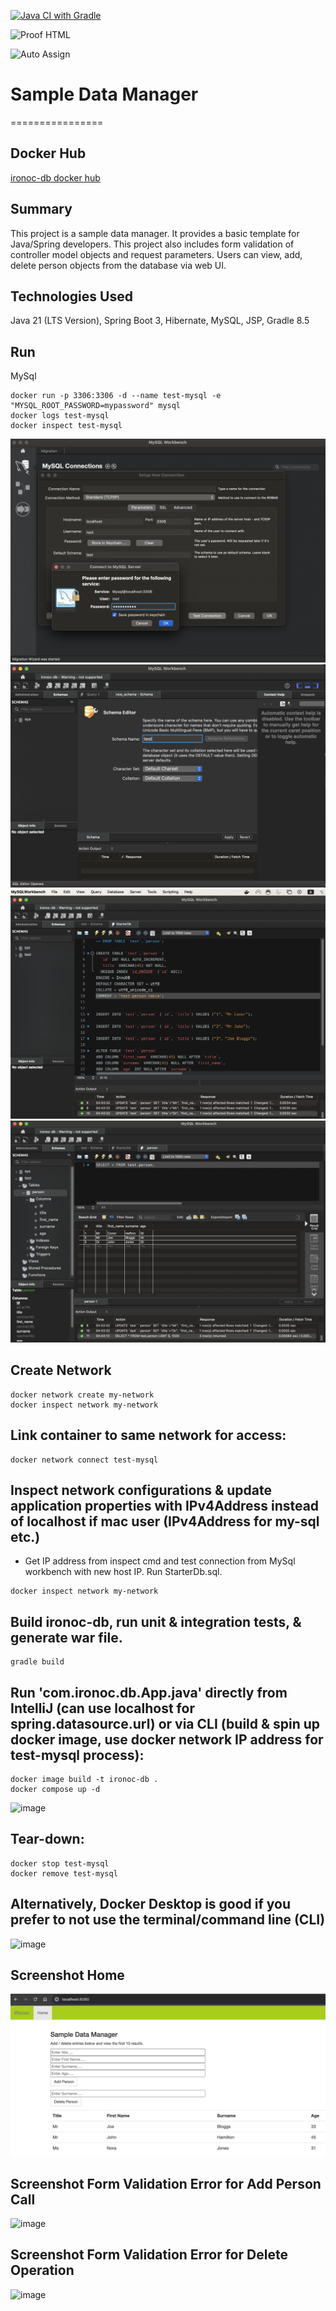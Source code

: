 [![Java CI with Gradle](https://github.com/conorheffron/ironoc-db/actions/workflows/gradle.yml/badge.svg)](https://github.com/conorheffron/ironoc-db/actions/workflows/gradle.yml)

![Proof HTML](https://github.com/conorheffron/ironoc-db/actions/workflows/proof-html.yml/badge.svg)

![Auto Assign](https://github.com/conorheffron/ironoc-db/actions/workflows/auto-assign.yml/badge.svg)

# Sample Data Manager
================

## Docker Hub
[ironoc-db docker hub](https://hub.docker.com/repository/docker/conorheffron/ironoc-db/general)

## Summary
This project is a sample data manager. It provides a basic template for Java/Spring developers. This project also includes form validation of controller model objects and request parameters.
Users can view, add, delete person objects from the database via web UI.

## Technologies Used
Java 21 (LTS Version), Spring Boot 3, Hibernate, MySQL, JSP, Gradle 8.5

## Run
MySql
```
docker run -p 3306:3306 -d --name test-mysql -e "MYSQL_ROOT_PASSWORD=mypassword" mysql
docker logs test-mysql
docker inspect test-mysql
```

![create-db-connection](./screenshots/db-connection.png?raw=true "Create DB Connection")
![create-test-schema](./screenshots/create-schema.png?raw=true "Create Test Schema")
![load-db](./screenshots/run-starter-db-script.png?raw=true "Load DB")
![verify-db](./screenshots/verify-db-load.png?raw=true "Verify DB")

## Create Network
```
docker network create my-network
docker inspect network my-network 
```

## Link container to same network for access:
```
docker network connect test-mysql
```

## Inspect network configurations & update application properties with IPv4Address instead of localhost if mac user (IPv4Address for my-sql etc.)
- Get IP address from inspect cmd and test connection from MySql workbench with new host IP. Run StarterDb.sql.
```
docker inspect network my-network 
```

## Build ironoc-db, run unit & integration tests, & generate war file.
```
gradle build
```

## Run 'com.ironoc.db.App.java' directly from IntelliJ (can use localhost for spring.datasource.url) or via CLI (build & spin up docker image, use docker network IP address for test-mysql process):
```
docker image build -t ironoc-db .
docker compose up -d
```

![image](https://github.com/user-attachments/assets/171bc3ad-f5d4-49aa-a768-8178a1560a5f)


## Tear-down:
```
docker stop test-mysql
docker remove test-mysql
```

## Alternatively, Docker Desktop is good if you prefer to not use the terminal/command line (CLI)
![image](https://github.com/user-attachments/assets/955235dd-8280-41cd-9fe4-1f0c94dfb191)

## Screenshot Home
![Home](./screenshots/DBManager.png?raw=true "Home Page")

## Screenshot Form Validation Error for Add Person Call
![image](https://github.com/user-attachments/assets/3b5edddb-4b6e-40a4-bbb5-99f5367bccad)

## Screenshot Form Validation Error for Delete Operation
![image](https://github.com/user-attachments/assets/d4086af9-02a1-467e-9a75-93c507c7966d)



